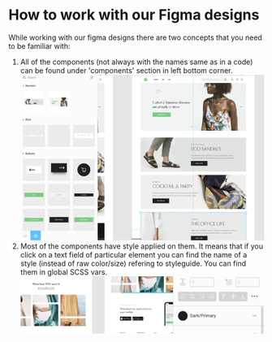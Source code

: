 # How to work with our Figma designs

While working with our figma designs there are two concepts that you need to be familiar with:

1. All of the components (not always with the names same as in a code) can be found under 'components' section in left bottom corner.
![](../assets/figma-components.png)
2. Most of the components have style applied on them. It means that if you click on a text field of particular element you can find the name of a style (instead of raw color/size) refering to styleguide. You can find them in global SCSS vars.
![](../assets/figma-styles.png)

